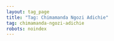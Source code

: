 ```yaml
---
layout: tag_page
title: "Tag: Chimamanda Ngozi Adichie"
tag: chimamanda-ngozi-adichie
robots: noindex
---
```

